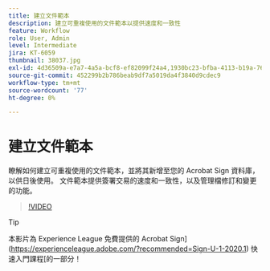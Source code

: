 ```yaml
---
title: 建立文件範本
description: 建立可重複使用的文件範本以提供速度和一致性
feature: Workflow
role: User, Admin
level: Intermediate
jira: KT-6059
thumbnail: 38037.jpg
exl-id: 4d36509a-e7a7-4a5a-bcf8-ef82099f24a4,1930bc23-bfba-4113-b19a-76634667bda3
source-git-commit: 452299b2b786beab9df7a5019da4f3840d9cdec9
workflow-type: tm+mt
source-wordcount: '77'
ht-degree: 0%

---
```


# 建立文件範本

瞭解如何建立可重複使用的文件範本，並將其新增至您的 Acrobat Sign 資料庫，以供日後使用。 文件範本提供簽署交易的速度和一致性，以及管理檔修訂和變更的功能。

>[!VIDEO](https://video.tv.adobe.com/v/38037?quality=12&learn=on&hidetitle=true)

>[!TIP]
>
>本影片為 Experience League 免費提供的 Acrobat Sign](https://experienceleague.adobe.com/?recommended=Sign-U-1-2020.1) 快速入門課程[的一部分！
